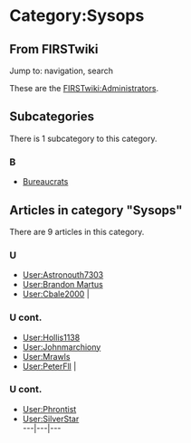 # Category:Sysops

## From FIRSTwiki

Jump to: navigation, search

These are the [FIRSTwiki:Administrators](FIRSTwiki:Administrators "FIRSTwiki:Administrators").

## Subcategories

There is 1 subcategory to this category.

### B

- [Bureaucrats](Category:Bureaucrats "Category:Bureaucrats")

## Articles in category "Sysops"

There are 9 articles in this category.

### U

- [User:Astronouth7303](User:Astronouth7303 "User:Astronouth7303")
- [User:Brandon Martus](User:Brandon_Martus "User:Brandon Martus")
- [User:Cbale2000](User:Cbale2000 "User:Cbale2000") |

### U cont.

- [User:Hollis1138](User:Hollis1138 "User:Hollis1138")
- [User:Johnmarchiony](User:Johnmarchiony "User:Johnmarchiony")
- [User:Mrawls](User:Mrawls "User:Mrawls")
- [User:PeterFll](User:PeterFll "User:PeterFll") |

### U cont.

- [User:Phrontist](User:Phrontist "User:Phrontist")
- [User:SilverStar](User:SilverStar "User:SilverStar")<br>
  ---|---|---
